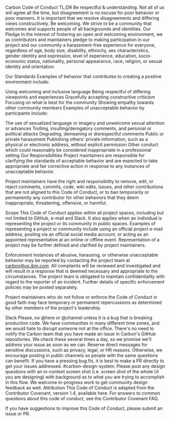 Carbon Code of Conduct
TL;DR
Be respectful & understanding. Not all of us will agree all the time, but disagreement is no excuse for poor behavior or poor manners. It is important that we resolve disagreements and differing views constructively.
Be welcoming. We strive to be a community that welcomes and supports people of all backgrounds and identities.
Our Pledge
In the interest of fostering an open and welcoming environment, we as contributors and maintainers pledge to making participation in our project and our community a harassment-free experience for everyone, regardless of age, body size, disability, ethnicity, sex characteristics, gender identity and expression, level of experience, education, socio-economic status, nationality, personal appearance, race, religion, or sexual identity and orientation.

Our Standards
Examples of behavior that contributes to creating a positive environment include:

Using welcoming and inclusive language
Being respectful of differing viewpoints and experiences
Gracefully accepting constructive criticism
Focusing on what is best for the community
Showing empathy towards other community members
Examples of unacceptable behavior by participants include:

The use of sexualized language or imagery and unwelcome sexual attention or advances
Trolling, insulting/derogatory comments, and personal or political attacks
Degrading, demeaning or disrespectful comments
Public or private harassment
Publishing others' private information, such as a physical or electronic address, without explicit permission
Other conduct which could reasonably be considered inappropriate in a professional setting
Our Responsibilities
Project maintainers are responsible for clarifying the standards of acceptable behavior and are expected to take appropriate and fair corrective action in response to any instances of unacceptable behavior.

Project maintainers have the right and responsibility to remove, edit, or reject comments, commits, code, wiki edits, issues, and other contributions that are not aligned to this Code of Conduct, or to ban temporarily or permanently any contributor for other behaviors that they deem inappropriate, threatening, offensive, or harmful.

Scope
This Code of Conduct applies within all project spaces, including but not limited to GitHub, e-mail and Slack. It also applies when an individual is representing the project or its community in public spaces. Examples of representing a project or community include using an official project e-mail address, posting via an official social media account, or acting as an appointed representative at an online or offline event. Representation of a project may be further defined and clarified by project maintainers.

Enforcement
Instances of abusive, harassing, or otherwise unacceptable behavior may be reported by contacting the project team at carbon@us.ibm.com. All complaints will be reviewed and investigated and will result in a response that is deemed necessary and appropriate to the circumstances. The project team is obligated to maintain confidentiality with regard to the reporter of an incident. Further details of specific enforcement policies may be posted separately.

Project maintainers who do not follow or enforce the Code of Conduct in good faith may face temporary or permanent repercussions as determined by other members of the project's leadership.

Slack
Please, no @here or @channel unless it is a bug that is breaking production code. We have communities in many different time zones, and we would hate to disrupt someone not at the office.
There's no need to notify the Carbon team that you have made an issue in Carbon's GitHub repositories. We check these several times a day, so we promise we'll address your issue as soon as we can.
Reserve direct messages for sensitive discussions, such as privacy, legal, or HR reasons. Otherwise, we encourage posting in public channels so people with the same questions can benefit.
If you have a pressing bug fix, it is best to make a PR directly to get your issues addressed.
#carbon-design-system: Please post any design questions with an in-context screen shot (i.e. screen shot of the whole UI you are designing) with background as to what you are trying to accomplish in this flow. We welcome in-progress work to get community design feedback as well.
Attribution
This Code of Conduct is adapted from the Contributor Covenant, version 1.4, available here. For answers to common questions about this code of conduct, see the Contributor Covenant FAQ.

If you have suggestions to improve this Code of Conduct, please submit an issue or PR.